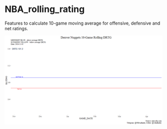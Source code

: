 # NBA_rolling_rating
Features to calculate 10-game moving average for offensive, defensive and net ratings.

![GIF](DEN_DRTG.gif)


